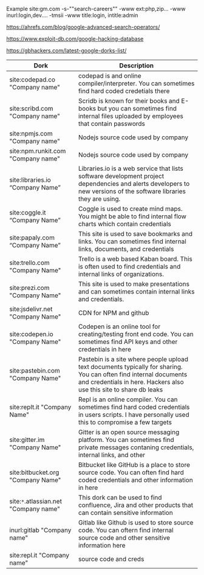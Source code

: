 Example
site:gm.com -s-""search-careers"" -www ext:php,zip...
-www inurl:login,dev.... -tmsii
-www title:login, intitle:admin


https://ahrefs.com/blog/google-advanced-search-operators/

https://www.exploit-db.com/google-hacking-database

https://gbhackers.com/latest-google-dorks-list/

| Dork | Description |
|------|---------|
| site:codepad.co "Company name" | codepad is and online compiler/interpreter. You can sometimes find hard coded credetials there
| site:scribd.com "Company name" | Scridb is known for their books and E-books but you can sometimes find internal files uploaded by employees that contain passwords
| site:npmjs.com "Company name" | Nodejs source code used by company
| site:npm.runkit.com "Company name" | Nodejs source code used by company
| site:libraries.io “Company Name” | Libraries.io is a web service that lists software development project dependencies and alerts developers to new versions of the software libraries they are using.
| site:coggle.it “Company Name” | Coggle is used to create mind maps. You might be able to find internal flow charts which contain credentials
| site:papaly.com “Company Name” | This site is used to save bookmarks and links. You can sometimes find internal links, documents, and credentials
| site:trello.com "Company Name" | Trello is a web based Kaban board. This is often used to find credentials and internal links of organizations. 
| site:prezi.com "Company Name" | This site is used to make presentations and can sometimes contain internal links and credentials.
| site:jsdelivr.net "Company Name" | CDN for NPM and github
| site:codepen.io "Company Name" | Codepen is an online tool for creating/testing front end code. You can sometimes find API keys and other credentials in here
| site:pastebin.com "Company Name" | Pastebin is a site where people upload text documents typically for sharing. You can often find internal documents and credentials in here. Hackers also use this site to share db leaks
| site:replt.it "Company Name" | Repl is an online compiler. You can sometimes find hard coded credentials in users scripts. I have personally used this to compromise a few targets
| site:gitter.im "Company Name" | Gitter is an open source messaging platform. You can sometimes find private messages contaning credentials, internal links, and other
| site:bitbucket.org "Company Name" | Bitbucket like GitHub is a place to store source code. You can often find hard coded credentials and other information in here
| site:```*```.atlassian.net "Company name" | This dork can be used to find confluence, Jira and other products that can contain sensitive information
| inurl:gitlab "Company name" | Gitlab like Github is used to store source code. You can oftern find internal source code and other sensitive information here
| site:repl.it "Company name" | source code and creds

